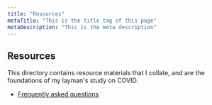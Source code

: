 ```yaml
---
title: "Resources"
metaTitle: "This is the title tag of this page"
metaDescription: "This is the meta description"
---
```


## Resources

This directory contains resource materials that I collate, and are the foundations of my layman's study on COVID.

* [Frequently asked questions](/resources/faq)
